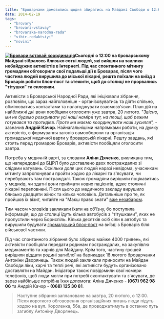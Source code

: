 ```yaml
---
title: "Броварчани домовились щодня збиратись на Майдані Свободи о 12:00"
date: 2014-02-19
tags: 
  - "brovary"
  - "brovari-vstavay"
  - "brovarska-narodna-rada"
  - "vibir-redaktsiyi"
  - "novini"
---
```


**[![Бровари вставай координація](https://mpz.brovary.org/wp-content/uploads/2014/02/Brovari-vstavay-koordinatsiya.jpg)](https://mpz.brovary.org/wp-content/uploads/2014/02/Brovari-vstavay-koordinatsiya.jpg)Сьогодні о 12:00 на броварському Майдані зібралось близько сотні людей, які вийшли на заклики небайдужих активістів в Інтернеті. Під час спонтанного мітингу громадяни обговорили свої подальші дії в Броварах, після чого частина людей вирушила до міської лікарні, решта поїхали на виїзд з Броварів робити блок-пост та стежити, щоб до столиці не прорвались "тітушки" та силовики.**

Активісти з Броварської Народної Ради, які ініціювали зібрання, розповіли, що зараз найголовніше - організовуватись та діяти спільно, обмінюватись контактами та налагоджувати взаємозв'язки. План дій на найближчі дні вони пообіцяли оголосити уже завтра, 20 лютого. "_Звісно, ми не будемо розкривати усі наші наміри тут, на площі, щоб режим готувався та протидіяв. Проте ми маємо координувати наші зусилля", -_ зазначив **Андрій Качор**. Найнагальнішіми напрямками роботи, на думку активістів, є формування загонів самооборони та організація громадської медичної варти у броварській лікарні. Решту завдань, які стоять перед громадою Броварів, активісти пообіцяли оголосити завтра.

Потреба у медичній варті, за словами **Аліни Дяченко**, викликана тим, що напередодні до БЦРЛ було доставлено двох постраждалих зі слідами катувань. Оскільки доля цих людей наразі невідома, учасникам мітингу запропонували пройти ходою до лікарні та з'ясувати, чи перебувають там постраждалі. Також громадяни вирішили поцікавитись у медиків, чи здатні вони приймати нових пацієнтів, адже столичні лікарні переповнені. Після цього до медичного закладу вирушило близько двадцяти жінок та кілька чоловіків. Детальніше про те, як пройшов їх візит, читайте на "Маєш право знати" [вже незабаром](https://mpz.brovary.org/brovarsku-likarnyu-vzyali-pid-gromadsku-vartu-shhob-pilnuvati-poranenih/).

Тим часом чоловіків закликали їхати на об'їзну, бо поступила інформація, що до столиці їдуть кілька автобусів з "тітушками", яких не пропустили через Бориспіль. Кілька десятків осіб сіли в автобус та вирушили будувати [громадський блок-пост](https://mpz.brovary.org/na-trasi-brovari-kiyiv-aktivisti-stvorili-blok-post-dlya-avtobusiv-titushkiv-ta-berkutu/) на виїзді з Броварів біля військової частини.

Під час спонтанного зібрання було зібрано майже 4000 гривень, які активісти пообіцяли передати родинам постраждалих, на закупівлю медикаментів та харчів для Майдану. Крім того, частину грошей вирішили віддати родині загиблої на барикадах 18 лютого броварчанки Антоніни Дворянець. Також людей закликали приносити на Майдан Свободи ліки, харчі та теплі речі, які активісти будуть організовано доставляти на Майдан. Ініціатори також повідомили свої номери телефонів, щоб люди могли при потребі сконтактувати та з'ясувати, де зараз найбільше потрібна їхня допомога: Аліна Дяченко - **(067) 962 98 06** та Андрій Качор - **(068) 125 30 81**.

> Наступне зібрання заплановане на завтра, 20 лютого, о 12:00. Після короткого обговорення організаційних питань люди підуть ходою на вул. Короленка, 56а, де проводжатимуть в останню путь загиблу Антоніну Дворянець.
